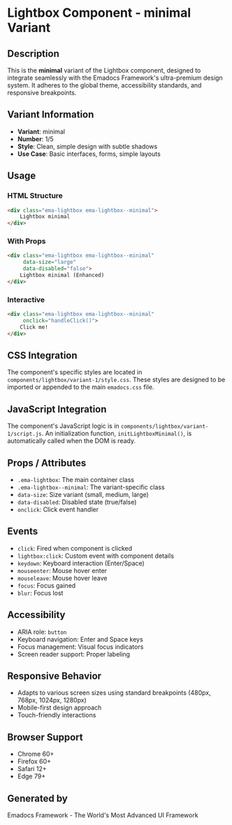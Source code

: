 # Lightbox Component - minimal Variant

## Description
This is the **minimal** variant of the Lightbox component, designed to integrate seamlessly with the Emadocs Framework's ultra-premium design system. It adheres to the global theme, accessibility standards, and responsive breakpoints.

## Variant Information
- **Variant**: minimal
- **Number**: 1/5
- **Style**: Clean, simple design with subtle shadows
- **Use Case**: Basic interfaces, forms, simple layouts

## Usage

### HTML Structure
```html
<div class="ema-lightbox ema-lightbox--minimal">
    Lightbox minimal
</div>
```

### With Props
```html
<div class="ema-lightbox ema-lightbox--minimal" 
     data-size="large" 
     data-disabled="false">
    Lightbox minimal (Enhanced)
</div>
```

### Interactive
```html
<div class="ema-lightbox ema-lightbox--minimal" 
     onclick="handleClick()">
    Click me!
</div>
```

## CSS Integration
The component's specific styles are located in `components/lightbox/variant-1/style.css`. These styles are designed to be imported or appended to the main `emadocs.css` file.

## JavaScript Integration
The component's JavaScript logic is in `components/lightbox/variant-1/script.js`. An initialization function, `initLightboxMinimal()`, is automatically called when the DOM is ready.

## Props / Attributes
- `.ema-lightbox`: The main container class
- `.ema-lightbox--minimal`: The variant-specific class
- `data-size`: Size variant (small, medium, large)
- `data-disabled`: Disabled state (true/false)
- `onclick`: Click event handler

## Events
- `click`: Fired when component is clicked
- `lightbox:click`: Custom event with component details
- `keydown`: Keyboard interaction (Enter/Space)
- `mouseenter`: Mouse hover enter
- `mouseleave`: Mouse hover leave
- `focus`: Focus gained
- `blur`: Focus lost

## Accessibility
- ARIA role: `button`
- Keyboard navigation: Enter and Space keys
- Focus management: Visual focus indicators
- Screen reader support: Proper labeling

## Responsive Behavior
- Adapts to various screen sizes using standard breakpoints (480px, 768px, 1024px, 1280px)
- Mobile-first design approach
- Touch-friendly interactions

## Browser Support
- Chrome 60+
- Firefox 60+
- Safari 12+
- Edge 79+

## Generated by
Emadocs Framework - The World's Most Advanced UI Framework

